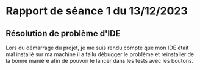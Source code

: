 # Rapport de séance 1 du 13/12/2023

## Résolution de problème d'IDE
Lors du démarrage du projet, je me suis rendu compte que mon IDE était mal installé sur ma machine il a fallu débugger le problème et réinstaller de la bonne manière afin de pouvoir le lancer dans les tests avec les boutons.